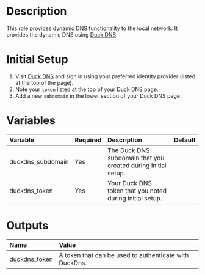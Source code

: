 # Description

This role provides dynamic DNS functionality to the local network.  It provides the dynamic DNS using
[Duck DNS](www.duckdns.org).

# Initial Setup

 1. Visit [Duck DNS](www.duckdns.org) and sign in using your preferred identity provider (listed at the top of the
    page).
 2. Note your `token` listed at the top of your Duck DNS page.
 3. Add a new `subdomain` in the lower section of your Duck DNS page. 

# Variables

| Variable          | Required | Description                                                   | Default |
|:------------------|:---------|:--------------------------------------------------------------|:--------|
| duckdns_subdomain | Yes      | The Duck DNS subdomain that you created during initial setup. |         |
| duckdns_token     | Yes      | Your Duck DNS token that you noted during initial setup.      |         |

# Outputs

| Name          | Value                                                  |
|:--------------|:-------------------------------------------------------|
| duckdns_token | A token that can be used to authenticate with DuckDns. |
